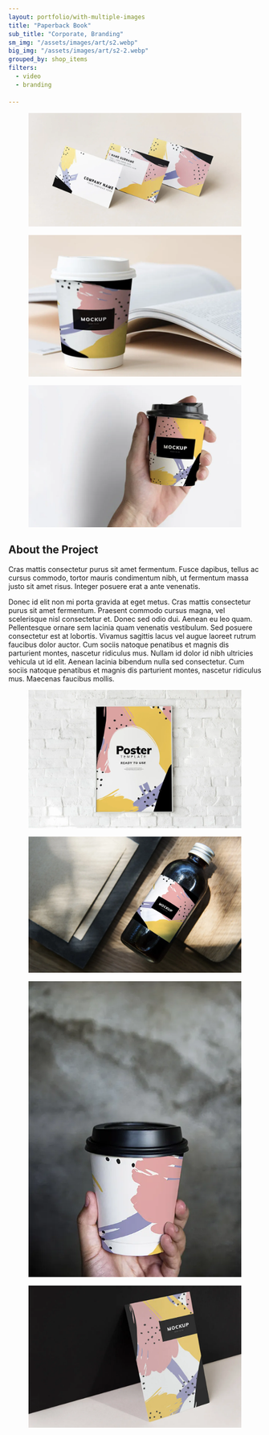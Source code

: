 ```yaml
---
layout: portfolio/with-multiple-images
title: "Paperback Book"
sub_title: "Corporate, Branding"
sm_img: "/assets/images/art/s2.webp"
big_img: "/assets/images/art/s2-2.webp"
grouped_by: shop_items
filters:
  - video
  - branding

---
```

<div class="tiles post-gallery">
  <div class="items row">
    <div class="item col-md-12" data-aos="fade-up">
      <figure class="rounded"><img src="/assets/images/art/pp1.webp" alt="" /></figure>
    </div>
    <!--/.item -->
    <div class="item col-md-6" data-aos="fade-up">
      <figure class="rounded"><img src="/assets/images/art/pp2.webp" alt="" /></figure>
    </div>
    <!--/.item -->
    <div class="item col-md-6" data-aos="fade-up">
      <figure class="rounded"><img src="/assets/images/art/pp3.webp" alt="" /></figure>
    </div>
    <!--/.item -->
  </div>
  <!--/.items -->
</div>


## About the Project

<p class="lead">Cras mattis consectetur purus sit amet fermentum. Fusce dapibus, tellus ac cursus commodo, tortor mauris condimentum nibh, ut fermentum massa justo sit amet risus. Integer posuere erat a ante venenatis.</p>

Donec id elit non mi porta gravida at eget metus. Cras mattis consectetur purus sit amet fermentum. Praesent commodo cursus magna, vel scelerisque nisl consectetur et. Donec sed odio dui. Aenean eu leo quam. Pellentesque ornare sem lacinia quam venenatis vestibulum. Sed posuere consectetur est at lobortis. Vivamus sagittis lacus vel augue laoreet rutrum faucibus dolor auctor. Cum sociis natoque penatibus et magnis dis parturient montes, nascetur ridiculus mus. Nullam id dolor id nibh ultricies vehicula ut id elit. Aenean lacinia bibendum nulla sed consectetur. Cum sociis natoque penatibus et magnis dis parturient montes, nascetur ridiculus mus. Maecenas faucibus mollis.

<div class="space60"></div>
<div class="tiles post-gallery">
  <div class="items row">
    <div class="item col-md-12" data-aos="fade-up">
      <figure class="rounded"><img src="/assets/images/art/pp4.webp" alt="" /></figure>
    </div>
    <!--/.item -->
    <div class="item col-md-12" data-aos="fade-up">
      <figure class="rounded"><img src="/assets/images/art/pp5.webp" alt="" /></figure>
    </div>
    <!--/.item -->
    <div class="item col-md-4" data-aos="fade-up">
      <figure class="rounded"><img src="/assets/images/art/pp6.webp" alt="" /></figure>
    </div>
    <!--/.item -->
    <div class="item col-md-8" data-aos="fade-up">
      <figure class="rounded"><img src="/assets/images/art/pp7.webp" alt="" /></figure>
    </div>
    <!--/.item -->
  </div>
  <!--/.items -->
</div>
<!--/.tiles -->
